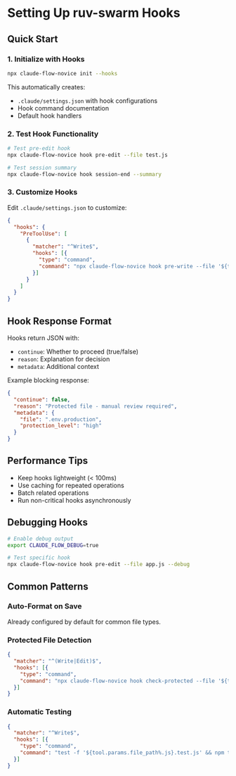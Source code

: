 # Setting Up ruv-swarm Hooks

## Quick Start

### 1. Initialize with Hooks
```bash
npx claude-flow-novice init --hooks
```

This automatically creates:
- `.claude/settings.json` with hook configurations
- Hook command documentation
- Default hook handlers

### 2. Test Hook Functionality
```bash
# Test pre-edit hook
npx claude-flow-novice hook pre-edit --file test.js

# Test session summary
npx claude-flow-novice hook session-end --summary
```

### 3. Customize Hooks

Edit `.claude/settings.json` to customize:

```json
{
  "hooks": {
    "PreToolUse": [
      {
        "matcher": "^Write$",
        "hooks": [{
          "type": "command",
          "command": "npx claude-flow-novice hook pre-write --file '${tool.params.file_path}'"
        }]
      }
    ]
  }
}
```

## Hook Response Format

Hooks return JSON with:
- `continue`: Whether to proceed (true/false)
- `reason`: Explanation for decision
- `metadata`: Additional context

Example blocking response:
```json
{
  "continue": false,
  "reason": "Protected file - manual review required",
  "metadata": {
    "file": ".env.production",
    "protection_level": "high"
  }
}
```

## Performance Tips
- Keep hooks lightweight (< 100ms)
- Use caching for repeated operations
- Batch related operations
- Run non-critical hooks asynchronously

## Debugging Hooks
```bash
# Enable debug output
export CLAUDE_FLOW_DEBUG=true

# Test specific hook
npx claude-flow-novice hook pre-edit --file app.js --debug
```

## Common Patterns

### Auto-Format on Save
Already configured by default for common file types.

### Protected File Detection
```json
{
  "matcher": "^(Write|Edit)$",
  "hooks": [{
    "type": "command",
    "command": "npx claude-flow-novice hook check-protected --file '${tool.params.file_path}'"
  }]
}
```

### Automatic Testing
```json
{
  "matcher": "^Write$",
  "hooks": [{
    "type": "command",
    "command": "test -f '${tool.params.file_path%.js}.test.js' && npm test '${tool.params.file_path%.js}.test.js'"
  }]
}
```